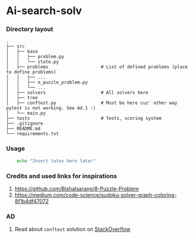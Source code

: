# Ai-search-solv

### Directory layout
    .
    ├── src
    │   ├── base
    │   │   ├── problem.py
    │   │   └── state.py
    │   ├── problems                    # List of defined problems (place to define problems)
    │   │   ├── ...
    │   │   ├── n_puzzle_problem.py
    │   │   └── ...
    │   ├── solvers                     # All solvers here
    │   ├── tree
    │   ├── conftest.py                 # Must be here cuz' other way pytest is not working. See Ad.1 :)
    │   └── main.py
    ├── tests                           # Tests, scoring system
    ├── .gitignore
    ├── README.md
    └── requirements.txt

### Usage
```bash
    echo "Insert tutos here later"
```

### Credits and used links for inspirations

1. https://github.com/Bishalsarang/8-Puzzle-Problem
1. https://medium.com/code-science/sudoku-solver-graph-coloring-8f1b4df47072

### AD

1. Read about `conftest` solution on  [StackOverflow](https://stackoverflow.com/questions/10253826/path-issue-with-pytest-importerror-no-module-named-yadayadayada)